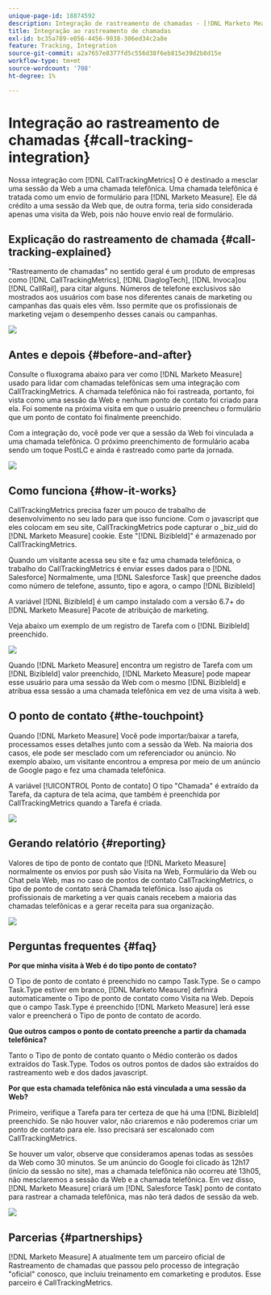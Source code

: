 ```yaml
---
unique-page-id: 18874592
description: Integração de rastreamento de chamadas - [!DNL Marketo Measure] - Documentação do produto
title: Integração ao rastreamento de chamadas
exl-id: bc35a789-e056-4456-9038-306ed34c2a8e
feature: Tracking, Integration
source-git-commit: a2a7657e8377fd5c556d38f6eb815e39d2b8d15e
workflow-type: tm+mt
source-wordcount: '708'
ht-degree: 1%

---
```


# Integração ao rastreamento de chamadas {#call-tracking-integration}

Nossa integração com [!DNL CallTrackingMetrics] O é destinado a mesclar uma sessão da Web a uma chamada telefônica. Uma chamada telefônica é tratada como um envio de formulário para [!DNL Marketo Measure]. Ele dá crédito a uma sessão da Web que, de outra forma, teria sido considerada apenas uma visita da Web, pois não houve envio real de formulário.

## Explicação do rastreamento de chamada {#call-tracking-explained}

&quot;Rastreamento de chamadas&quot; no sentido geral é um produto de empresas como [!DNL CallTrackingMetrics], [!DNL DiaglogTech], [!DNL Invoca]ou [!DNL CallRail], para citar alguns. Números de telefone exclusivos são mostrados aos usuários com base nos diferentes canais de marketing ou campanhas das quais eles vêm. Isso permite que os profissionais de marketing vejam o desempenho desses canais ou campanhas.

![](assets/1.png)

## Antes e depois {#before-and-after}

Consulte o fluxograma abaixo para ver como [!DNL Marketo Measure] usado para lidar com chamadas telefônicas sem uma integração com CallTrackingMetrics. A chamada telefônica não foi rastreada, portanto, foi vista como uma sessão da Web e nenhum ponto de contato foi criado para ela. Foi somente na próxima visita em que o usuário preencheu o formulário que um ponto de contato foi finalmente preenchido.

Com a integração do, você pode ver que a sessão da Web foi vinculada a uma chamada telefônica. O próximo preenchimento de formulário acaba sendo um toque PostLC e ainda é rastreado como parte da jornada.

![](assets/2.png)

## Como funciona {#how-it-works}

CallTrackingMetrics precisa fazer um pouco de trabalho de desenvolvimento no seu lado para que isso funcione. Com o javascript que eles colocam em seu site, CallTrackingMetrics pode capturar o _biz_uid do [!DNL Marketo Measure] cookie. Este &quot;[!DNL BizibleId]&quot; é armazenado por CallTrackingMetrics.

Quando um visitante acessa seu site e faz uma chamada telefônica, o trabalho do CallTrackingMetrics é enviar esses dados para o [!DNL Salesforce]  Normalmente, uma [!DNL Salesforce Task] que preenche dados como número de telefone, assunto, tipo e agora, o campo [!DNL BizibleId]

A variável [!DNL BizibleId] é um campo instalado com a versão 6.7+ do [!DNL Marketo Measure] Pacote de atribuição de marketing.

Veja abaixo um exemplo de um registro de Tarefa com o [!DNL BizibleId] preenchido.

![](assets/3.png)

Quando [!DNL Marketo Measure] encontra um registro de Tarefa com um [!DNL BizibleId] valor preenchido, [!DNL Marketo Measure] pode mapear esse usuário para uma sessão da Web com o mesmo [!DNL BizibleId] e atribua essa sessão a uma chamada telefônica em vez de uma visita à web.

## O ponto de contato {#the-touchpoint}

Quando [!DNL Marketo Measure] Você pode importar/baixar a tarefa, processamos esses detalhes junto com a sessão da Web. Na maioria dos casos, ele pode ser mesclado com um referenciador ou anúncio. No exemplo abaixo, um visitante encontrou a empresa por meio de um anúncio de Google pago e fez uma chamada telefônica.

A variável [!UICONTROL Ponto de contato] O tipo &quot;Chamada&quot; é extraído da Tarefa, da captura de tela acima, que também é preenchida por CallTrackingMetrics quando a Tarefa é criada.

![](assets/4.png)

## Gerando relatório {#reporting}

Valores de tipo de ponto de contato que [!DNL Marketo Measure] normalmente os envios por push são Visita na Web, Formulário da Web ou Chat pela Web, mas no caso de pontos de contato CallTrackingMetrics, o tipo de ponto de contato será Chamada telefônica. Isso ajuda os profissionais de marketing a ver quais canais recebem a maioria das chamadas telefônicas e a gerar receita para sua organização.

![](assets/5.png)

## Perguntas frequentes {#faq}

**Por que minha visita à Web é do tipo ponto de contato?**

O Tipo de ponto de contato é preenchido no campo Task.Type. Se o campo Task.Type estiver em branco, [!DNL Marketo Measure] definirá automaticamente o Tipo de ponto de contato como Visita na Web. Depois que o campo Task.Type é preenchido [!DNL Marketo Measure] lerá esse valor e preencherá o Tipo de ponto de contato de acordo.

**Que outros campos o ponto de contato preenche a partir da chamada telefônica?**

Tanto o Tipo de ponto de contato quanto o Médio conterão os dados extraídos do Task.Type. Todos os outros pontos de dados são extraídos do rastreamento web e dos dados javascript.

**Por que esta chamada telefônica não está vinculada a uma sessão da Web?**

Primeiro, verifique a Tarefa para ter certeza de que há uma [!DNL BizibleId] preenchido. Se não houver valor, não criaremos e não poderemos criar um ponto de contato para ele. Isso precisará ser escalonado com CallTrackingMetrics.

Se houver um valor, observe que consideramos apenas todas as sessões da Web como 30 minutos. Se um anúncio do Google foi clicado às 12h17 (início da sessão no site), mas a chamada telefônica não ocorreu até 13h05, não mesclaremos a sessão da Web e a chamada telefônica. Em vez disso, [!DNL Marketo Measure] criará um [!DNL Salesforce Task] ponto de contato para rastrear a chamada telefônica, mas não terá dados de sessão da web.

![](assets/6.png)

## Parcerias {#partnerships}

[!DNL Marketo Measure] A atualmente tem um parceiro oficial de Rastreamento de chamadas que passou pelo processo de integração &quot;oficial&quot; conosco, que incluiu treinamento em comarketing e produtos. Esse parceiro é CallTrackingMetrics.
